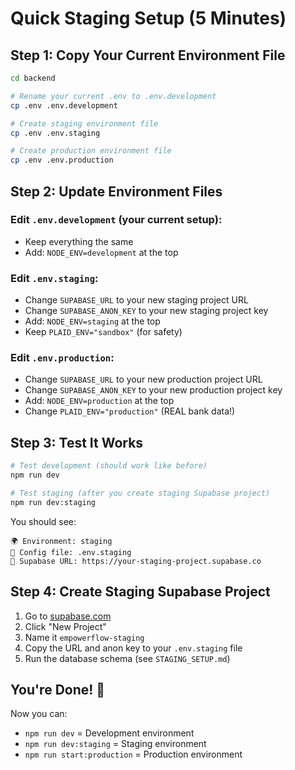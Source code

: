 # Quick Staging Setup (5 Minutes)

## Step 1: Copy Your Current Environment File

```bash
cd backend

# Rename your current .env to .env.development
cp .env .env.development

# Create staging environment file
cp .env .env.staging

# Create production environment file  
cp .env .env.production
```

## Step 2: Update Environment Files

### Edit `.env.development` (your current setup):
- Keep everything the same
- Add: `NODE_ENV=development` at the top

### Edit `.env.staging`:
- Change `SUPABASE_URL` to your new staging project URL
- Change `SUPABASE_ANON_KEY` to your new staging project key
- Add: `NODE_ENV=staging` at the top
- Keep `PLAID_ENV="sandbox"` (for safety)

### Edit `.env.production`:
- Change `SUPABASE_URL` to your new production project URL  
- Change `SUPABASE_ANON_KEY` to your new production project key
- Add: `NODE_ENV=production` at the top
- Change `PLAID_ENV="production"` (REAL bank data!)

## Step 3: Test It Works

```bash
# Test development (should work like before)
npm run dev

# Test staging (after you create staging Supabase project)
npm run dev:staging
```

You should see:
```
🌍 Environment: staging
📁 Config file: .env.staging
🔗 Supabase URL: https://your-staging-project.supabase.co
```

## Step 4: Create Staging Supabase Project

1. Go to [supabase.com](https://supabase.com/dashboard)
2. Click "New Project"
3. Name it `empowerflow-staging`
4. Copy the URL and anon key to your `.env.staging` file
5. Run the database schema (see `STAGING_SETUP.md`)

## You're Done! 🎉

Now you can:
- `npm run dev` = Development environment
- `npm run dev:staging` = Staging environment  
- `npm run start:production` = Production environment 
